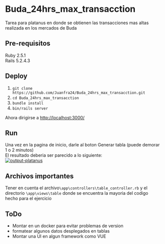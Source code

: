 # Buda_24hrs_max_transacction
Tarea para platanus en donde se obtienen las transacciones mas altas realizada en los mercados de Buda

## Pre-requisitos
Ruby 2.5.1  
Rails 5.2.4.3

## Deploy
 1. `git clone https://github.com/Juanfra24/Buda_24hrs_max_transacction.git`
 2. `cd Buda_24hrs_max_transacction`  
 3. `bundle install`
 4. `bin/rails server`

Ahora dirigirse a [http://localhost:3000/](http://localhost:3000/)

## Run
Una vez en la pagina de inicio, darle al boton Generar tabla (puede demorar 1 o 2 minutos)  
El resultado deberia ser parecido a lo siguiente:  
<a href="https://ibb.co/097ncr5"><img src="https://i.ibb.co/HPSKVqZ/output-platanus.png" alt="output-platanus" border="0"></a>

## Archivos importantes
 Tener en cuenta el archivo`\app\controllers\table_controller.rb` y el directorio `\app\views\table` donde se encuentra la mayoria del codigo hecho para el ejercicio
 
 ## ToDo
 - Montar en un docker para evitar problemas de version
 - formatear algunos datos desplegados en tablas
 - Montar una UI en algun framework como VUE
